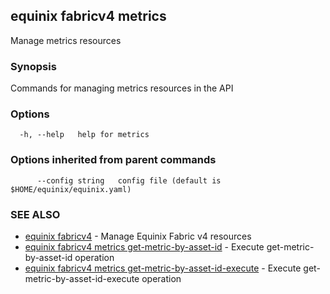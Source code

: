 ## equinix fabricv4 metrics

Manage metrics resources

### Synopsis

Commands for managing metrics resources in the API

### Options

```
  -h, --help   help for metrics
```

### Options inherited from parent commands

```
      --config string   config file (default is $HOME/equinix/equinix.yaml)
```

### SEE ALSO

* [equinix fabricv4](equinix_fabricv4.md)	 - Manage Equinix Fabric v4 resources
* [equinix fabricv4 metrics get-metric-by-asset-id](equinix_fabricv4_metrics_get-metric-by-asset-id.md)	 - Execute get-metric-by-asset-id operation
* [equinix fabricv4 metrics get-metric-by-asset-id-execute](equinix_fabricv4_metrics_get-metric-by-asset-id-execute.md)	 - Execute get-metric-by-asset-id-execute operation

